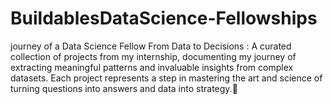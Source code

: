 # BuildablesDataScience-Fellowships
journey of a Data Science Fellow From Data to Decisions :
A curated collection of projects from my internship, documenting my journey of extracting meaningful patterns and invaluable insights from complex datasets. Each project represents a step in mastering the art and science of turning questions into answers and data into strategy.🚀
